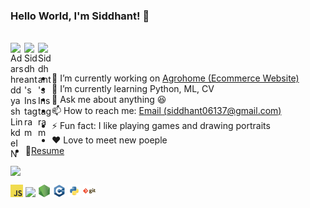 ### Hello World, I'm Siddhant! 👋
</br>
<a href="https://www.linkedin.com/in/siddhant-singh-437315197/">
  <img align="left" alt="Adarshreddyash LinkdeIN" width="22px" src="https://cdn.jsdelivr.net/npm/simple-icons@v3.12.0/icons/linkedin.svg" />
</a>

<a href="https://www.instagram.com/siddhant__singh/">
  <img align="left" alt="Siddhant's Instagram" width="22px" src="https://cdn.jsdelivr.net/npm/simple-icons@v3.12.0/icons/instagram.svg" />
</a>

<a href="https://mail.google.com/mail/u/0/?tab=rm&ogbl#inbox">
  <img align="left" alt="Siddhant's Instagram" width="22px" src="https://cdn.jsdelivr.net/npm/simple-icons@3.12.0/icons/gmail.svg" />
</a>

</br>
</br>

- 🔭 I’m currently working on [Agrohome (Ecommerce Website)](https://github.com/i-see-pixels/AgroHome)
- 🌱 I’m currently learning Python, ML, CV
- 💬 Ask me about anything 😆 
- 📫 How to reach me: [Email (siddhant06137@gmail.com)](https://mail.google.com/mail/u/0/?tab=rm&ogbl#inbox)
- ⚡ Fun fact: I like playing games and drawing portraits
- ❤️ Love to meet new poeple
- 📝[Resume](https://docs.google.com/document/d/1aV2CrOawaCN4dhAXk68NSqxFLWp3YGVAj0cW8HpQ2SE/edit?usp=sharing)

<img align="center" src="https://github-readme-stats.vercel.app/api/?username=i-see-pixels&show_icons=true&hide_border=true" />

<code><img height="20" src="https://raw.githubusercontent.com/github/explore/80688e429a7d4ef2fca1e82350fe8e3517d3494d/topics/javascript/javascript.png"></code>
<code><img height="20" src="https://upload.wikimedia.org/wikipedia/commons/thumb/1/10/CSS3_and_HTML5_logos_and_wordmarks.svg/791px-CSS3_and_HTML5_logos_and_wordmarks.svg.png"></code>
<code><img height="20" src="https://raw.githubusercontent.com/github/explore/80688e429a7d4ef2fca1e82350fe8e3517d3494d/topics/nodejs/nodejs.png"></code>
<code><img height="20" src="https://raw.githubusercontent.com/github/explore/80688e429a7d4ef2fca1e82350fe8e3517d3494d/topics/cpp/cpp.png"></code>
<code><img height="20" src="https://raw.githubusercontent.com/github/explore/80688e429a7d4ef2fca1e82350fe8e3517d3494d/topics/python/python.png"></code>
<code><img height="20" src="https://raw.githubusercontent.com/github/explore/80688e429a7d4ef2fca1e82350fe8e3517d3494d/topics/git/git.png"></code>
